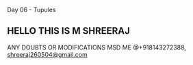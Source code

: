 Day 06 - Tupules

## HELLO THIS IS M SHREERAJ 

ANY DOUBTS OR MODIFICATIONS MSD ME @+918143272388, shreeraj260504@gmail.com
